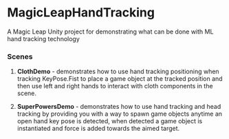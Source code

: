 # MagicLeapHandTracking
A Magic Leap Unity project for demonstrating what can be done with ML hand tracking technology

### Scenes

1. **ClothDemo** - demonstrates how to use hand tracking positioning when tracking KeyPose.Fist to place a game object at the tracked position and then use left and right hands to interact with cloth components in the scene.

2. **SuperPowersDemo** - demonstrates how to use hand tracking and head tracking by providing you with a way to spawn game objects anytime an open hand key pose is detected, when detected a game object is instantiated and force is added towards the aimed target.
